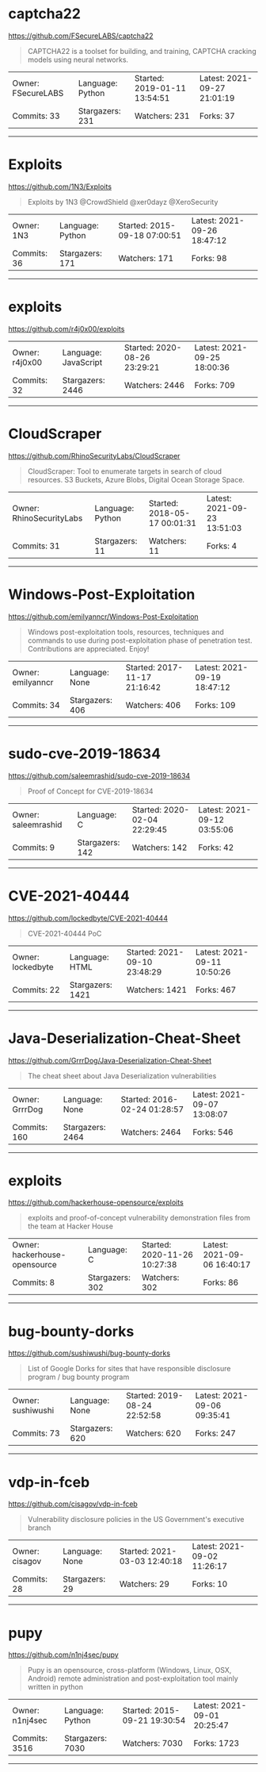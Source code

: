 # captcha22

https://github.com/FSecureLABS/captcha22
<blockquote>
CAPTCHA22 is a toolset for building, and training, CAPTCHA cracking models using neural networks.
</blockquote>

<table>
<tr><td>Owner: FSecureLABS</td>
    <td>Language: Python</td>
    <td>Started: 2019-01-11 13:54:51</td>
    <td>Latest: 2021-09-27 21:01:19</td></tr>
<tr><td>Commits: 33</td>
    <td>Stargazers: 231</td>
    <td>Watchers: 231</td>
    <td>Forks: 37</td></tr>
</table>

---

# Exploits

https://github.com/1N3/Exploits
<blockquote>
Exploits by 1N3 @CrowdShield @xer0dayz @XeroSecurity
</blockquote>

<table>
<tr><td>Owner: 1N3</td>
    <td>Language: Python</td>
    <td>Started: 2015-09-18 07:00:51</td>
    <td>Latest: 2021-09-26 18:47:12</td></tr>
<tr><td>Commits: 36</td>
    <td>Stargazers: 171</td>
    <td>Watchers: 171</td>
    <td>Forks: 98</td></tr>
</table>

---

# exploits

https://github.com/r4j0x00/exploits
<blockquote>
<no description>
</blockquote>

<table>
<tr><td>Owner: r4j0x00</td>
    <td>Language: JavaScript</td>
    <td>Started: 2020-08-26 23:29:21</td>
    <td>Latest: 2021-09-25 18:00:36</td></tr>
<tr><td>Commits: 32</td>
    <td>Stargazers: 2446</td>
    <td>Watchers: 2446</td>
    <td>Forks: 709</td></tr>
</table>

---

# CloudScraper

https://github.com/RhinoSecurityLabs/CloudScraper
<blockquote>
CloudScraper: Tool to enumerate targets in search of cloud resources. S3 Buckets, Azure Blobs, Digital Ocean Storage Space.
</blockquote>

<table>
<tr><td>Owner: RhinoSecurityLabs</td>
    <td>Language: Python</td>
    <td>Started: 2018-05-17 00:01:31</td>
    <td>Latest: 2021-09-23 13:51:03</td></tr>
<tr><td>Commits: 31</td>
    <td>Stargazers: 11</td>
    <td>Watchers: 11</td>
    <td>Forks: 4</td></tr>
</table>

---

# Windows-Post-Exploitation

https://github.com/emilyanncr/Windows-Post-Exploitation
<blockquote>
Windows post-exploitation tools, resources, techniques and commands to use during post-exploitation phase of penetration test.  Contributions are appreciated.  Enjoy!
</blockquote>

<table>
<tr><td>Owner: emilyanncr</td>
    <td>Language: None</td>
    <td>Started: 2017-11-17 21:16:42</td>
    <td>Latest: 2021-09-19 18:47:12</td></tr>
<tr><td>Commits: 34</td>
    <td>Stargazers: 406</td>
    <td>Watchers: 406</td>
    <td>Forks: 109</td></tr>
</table>

---

# sudo-cve-2019-18634

https://github.com/saleemrashid/sudo-cve-2019-18634
<blockquote>
Proof of Concept for CVE-2019-18634
</blockquote>

<table>
<tr><td>Owner: saleemrashid</td>
    <td>Language: C</td>
    <td>Started: 2020-02-04 22:29:45</td>
    <td>Latest: 2021-09-12 03:55:06</td></tr>
<tr><td>Commits: 9</td>
    <td>Stargazers: 142</td>
    <td>Watchers: 142</td>
    <td>Forks: 42</td></tr>
</table>

---

# CVE-2021-40444

https://github.com/lockedbyte/CVE-2021-40444
<blockquote>
CVE-2021-40444 PoC
</blockquote>

<table>
<tr><td>Owner: lockedbyte</td>
    <td>Language: HTML</td>
    <td>Started: 2021-09-10 23:48:29</td>
    <td>Latest: 2021-09-11 10:50:26</td></tr>
<tr><td>Commits: 22</td>
    <td>Stargazers: 1421</td>
    <td>Watchers: 1421</td>
    <td>Forks: 467</td></tr>
</table>

---

# Java-Deserialization-Cheat-Sheet

https://github.com/GrrrDog/Java-Deserialization-Cheat-Sheet
<blockquote>
The cheat sheet about Java Deserialization vulnerabilities
</blockquote>

<table>
<tr><td>Owner: GrrrDog</td>
    <td>Language: None</td>
    <td>Started: 2016-02-24 01:28:57</td>
    <td>Latest: 2021-09-07 13:08:07</td></tr>
<tr><td>Commits: 160</td>
    <td>Stargazers: 2464</td>
    <td>Watchers: 2464</td>
    <td>Forks: 546</td></tr>
</table>

---

# exploits

https://github.com/hackerhouse-opensource/exploits
<blockquote>
exploits and proof-of-concept vulnerability demonstration files from the team at Hacker House
</blockquote>

<table>
<tr><td>Owner: hackerhouse-opensource</td>
    <td>Language: C</td>
    <td>Started: 2020-11-26 10:27:38</td>
    <td>Latest: 2021-09-06 16:40:17</td></tr>
<tr><td>Commits: 8</td>
    <td>Stargazers: 302</td>
    <td>Watchers: 302</td>
    <td>Forks: 86</td></tr>
</table>

---

# bug-bounty-dorks

https://github.com/sushiwushi/bug-bounty-dorks
<blockquote>
List of Google Dorks for sites that have responsible disclosure program / bug bounty program
</blockquote>

<table>
<tr><td>Owner: sushiwushi</td>
    <td>Language: None</td>
    <td>Started: 2019-08-24 22:52:58</td>
    <td>Latest: 2021-09-06 09:35:41</td></tr>
<tr><td>Commits: 73</td>
    <td>Stargazers: 620</td>
    <td>Watchers: 620</td>
    <td>Forks: 247</td></tr>
</table>

---

# vdp-in-fceb

https://github.com/cisagov/vdp-in-fceb
<blockquote>
Vulnerability disclosure policies in the US Government's executive branch
</blockquote>

<table>
<tr><td>Owner: cisagov</td>
    <td>Language: None</td>
    <td>Started: 2021-03-03 12:40:18</td>
    <td>Latest: 2021-09-02 11:26:17</td></tr>
<tr><td>Commits: 28</td>
    <td>Stargazers: 29</td>
    <td>Watchers: 29</td>
    <td>Forks: 10</td></tr>
</table>

---

# pupy

https://github.com/n1nj4sec/pupy
<blockquote>
Pupy is an opensource, cross-platform (Windows, Linux, OSX, Android) remote administration and post-exploitation tool mainly written in python
</blockquote>

<table>
<tr><td>Owner: n1nj4sec</td>
    <td>Language: Python</td>
    <td>Started: 2015-09-21 19:30:54</td>
    <td>Latest: 2021-09-01 20:25:47</td></tr>
<tr><td>Commits: 3516</td>
    <td>Stargazers: 7030</td>
    <td>Watchers: 7030</td>
    <td>Forks: 1723</td></tr>
</table>

---


